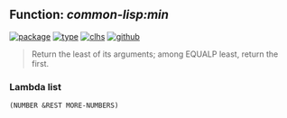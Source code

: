 ## Function: ***common-lisp:min***
[![package](https://img.shields.io/badge/Package-COMMON--LISP-5f9ea0.svg?style=social&colorA=999999)](../) [![type](https://img.shields.io/badge/Type-Function-5f9ea0.svg?style=social&colorA=999999)](../#function) [![clhs](https://img.shields.io/badge/CLHS-MIN-5f9ea0.svg?style=social&colorA=999999)](http://www.lispworks.com/documentation/HyperSpec/Body/f_max_m.htm) [![github](https://img.shields.io/badge/GitHub-View_the_source-5f9ea0.svg?style=social&colorA=999999&logo=github)](https://github.com/sbcl/sbcl/blob/master/src/code/numbers.lisp/) 

> Return the least of its arguments; among EQUALP least, return
> the first.

### Lambda list
```
(NUMBER &REST MORE-NUMBERS)
```
